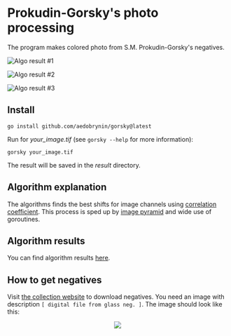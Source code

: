 
# Prokudin-Gorsky's photo processing

The program makes colored photo from S.M. Prokudin-Gorsky's negatives. 

![Algo result #1](https://github.com/hashlib/Prokudin-Gorsky/blob/master/results_for_readme/2018678905.png)

![Algo result #2](https://github.com/hashlib/Prokudin-Gorsky/blob/master/results_for_readme/2018679120.png)

![Algo result #3](https://github.com/hashlib/Prokudin-Gorsky/blob/master/results_for_readme/2018679802.png)

## Install

```
go install github.com/aedobrynin/gorsky@latest
```

Run for *your_image.tif* (see ```gorsky --help``` for more information):
```
gorsky your_image.tif
```
The result will be saved in the *result* directory.

## Algorithm explanation
The algorithms finds the best shifts for image channels using [correlation coefficient](https://en.wikipedia.org/wiki/Correlation_coefficient). This process is sped up by [image pyramid](https://en.wikipedia.org/wiki/Pyramid_(image_processing)) and wide use of goroutines.

## Algorithm results
 You can find algorithm results [here](https://bit.ly/2EIYNYq).

## How to get negatives
 Visit [the collection website](https://www.loc.gov/collections/prokudin-gorskii/) to download negatives. You need an image with description `[ digital file from glass neg. ]`. The image should look like this:
 <p align="center">
  <img src="https://tile.loc.gov/storage-services/service/pnp/prok/00900/00924v.jpg" />
 </p>
